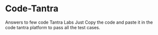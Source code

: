 # Code-Tantra
Answers to few code Tantra Labs 
Just Copy the code and paste it in the code tantra platform to pass all the test cases.
